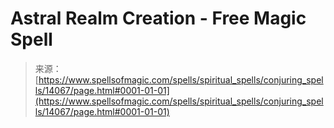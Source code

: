 <!--yml

category: 未分类

date: 2024-06-12 18:52:53

-->

# Astral Realm Creation - Free Magic Spell

> 来源：[https://www.spellsofmagic.com/spells/spiritual_spells/conjuring_spells/14067/page.html#0001-01-01](https://www.spellsofmagic.com/spells/spiritual_spells/conjuring_spells/14067/page.html#0001-01-01)
